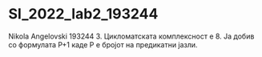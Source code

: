 # SI_2022_lab2_193244
Nikola Angelovski 193244
3. Цикломатската комплексност е 8. Ја добив со формулата Р+1 каде Р е бројот на предикатни јазли.
